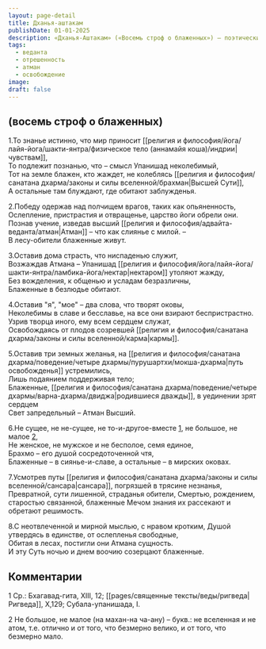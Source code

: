 ```yaml
---
layout: page-detail
title: Дханья-аштакам
publishDate: 01-01-2025
description: «Дханья-Аштакам» («Восемь строф о блаженных») — поэтический гимн о пути к истинному блаженству через различение, самообладание и отрешённость. Блаженны те, кто стремится к Высшей Сути, преодолел страсти и иллюзии, оставил эго и земные желания, живёт в уединении, созерцая природу Атмана. Только они свободны от пут самсары и кармы, пребывают в сиянии внутреннего света и истинного знания.
tags:
  - веданта
  - отрешенность
  - атман
  - освобождение
image: 
draft: false
---
```


## (восемь строф о блаженных)

  
 1.То знанье истинно, что мир приносит [[религия и философия/йога/лайя-йога/шакти-янтра/физическое тело (аннамайя коша)/индрии|чувствам]],   
 То подлежит познанью, что – смысл Упанишад неколебимый,   
 Тот на земле блажен, кто жаждет, не колеблясь [[религия и философия/санатана дхарма/законы и силы вселенной/брахман|Высшей Сути]],   
 А остальные там блуждают, где обитают заблужденья.

 2.Победу одержав над полчищем врагов, таких как опьяненность,   
 Ослепление, пристрастия и отвращенье, царство йоги обрели они.   
 Познав учение, изведав высший [[религия и философия/адвайта-веданта/атман|Атман]] – что как слиянье с милой. –   
 В лесу-обители блаженные живут.

 3.Оставив дома страсть, что ниспаденью служит,   
 Возжаждав Атмана – Упанишад [[религия и философия/йога/лайя-йога/шакти-янтра/ламбика-йога/нектар|нектаром]] утоляют жажду,   
 Без вожделения, к общенью и усладам безразличны,   
 Блаженные в безлюдье обитают.

 4.Оставив "я", "мое" – два слова, что творят оковы,   
 Неколебимы в славе и бесславье, на все они взирают беспристрастно.   
 Узрив творца иного, ему всем сердцем служат,   
 Освобождаясь от плодов созревшей [[религия и философия/санатана дхарма/законы и силы вселенной/карма|кармы]].

 5.Оставив три земных желанья, на [[религия и философия/санатана дхарма/поведение/четыре дхармы/пурушартхи/мокша-дхарма|путь освобожденья]] устремились,   
 Лишь подаянием поддерживая тело;   
 Блаженные, [[религия и философия/санатана дхарма/поведение/четыре дхармы/варна-дхарма/двиджа|родившиеся дважды]], в уединении зрят сердцем   
 Свет запредельный – Атман Высший.

 6.Не сущее, не не-сущее, не то-и-другое-вместе [1](#1), не большое, не малое [2](#2),   
 Не женское, не мужское и не бесполое, семя единое,   
 Брахмо – его душой сосредоточенной чтя,   
 Блаженные – в сиянье-и-славе, а остальные – в мирских оковах.

 7.Усмотрев путы [[религия и философия/санатана дхарма/законы и силы вселенной/сансара|сансара]], погрязшей в трясине незнанья,   
 Превратной, сути лишенной, страданья обители,
 Смертью, рождением, старостью связанной, блаженные
 Мечом знания их рассекают и обретают решимость.
 
 8.С неотвлеченной и мирной мыслью, с нравом кротким,
 Душой утвердясь в единстве, от ослепленья свободные,   
 Обитая в лесах, постигли они Атмана сущность.   
 И эту Суть ночью и днем воочию созерцают блаженные.

##  Комментарии


1 Ср.: Бхагавад-гита, XIII, 12; [[pages/священные тексты/веды/ригведа|Ригведа]], X,129; Субала-упанишада, I.

2 Не большое, не малое (на махан-на ча-ану) – букв.: не вселенная и не атом, т.е. отлично и от того, что безмерно велико, и от того, что безмерно мало.
